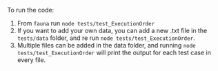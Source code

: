 To run the code:

1. From `fauna` run `node tests/test_ExecutionOrder`
2. If you want to add your own data, you can add a new .txt file in the `tests/data` folder, and re run `node tests/test_ExecutionOrder`.
3. Multiple files can be added in the data folder, and running `node tests/test_ExecutionOrder` will print the output for each test case in every file.
